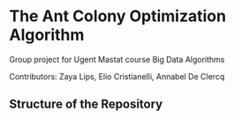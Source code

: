 # The Ant Colony Optimization Algorithm
Group project for Ugent Mastat course Big Data Algorithms

Contributors: Zaya Lips, Elio Cristianelli, Annabel De Clercq

## Structure of the Repository
